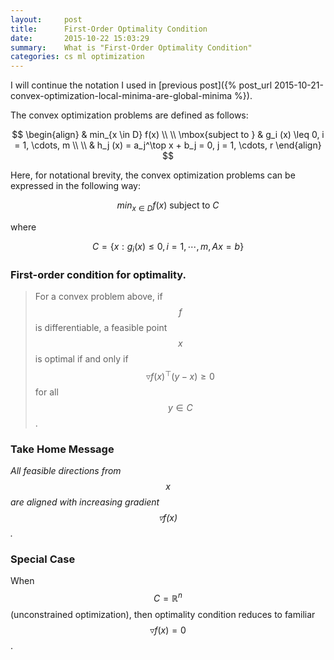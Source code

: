 ```yaml
---
layout:     post
title:      First-Order Optimality Condition
date:       2015-10-22 15:03:29
summary:    What is "First-Order Optimality Condition"
categories: cs ml optimization
---
```


I will continue the notation I used in [previous post]({% post_url 2015-10-21-convex-optimization-local-minima-are-global-minima %}).

The convex optimization problems are defined as follows: 

$$
\begin{align}
 			& min_{x \in D} f(x)  \\ \\
 \mbox{subject to } & g_i (x) \leq 0, i = 1, \cdots, m \\ \\
 			& h_j (x) = a_j^\top x + b_j = 0, j = 1, \cdots, r
\end{align}
$$

Here, for notational brevity, the convex optimization problems can be expressed in the following way:

$$ min_{x \in D} f(x) \mbox{ subject to } C$$

where 

$$C = \{ x: g_i(x) \leq 0, i = 1, \cdots, m, Ax = b \} $$

### First-order condition for optimality.

> For a convex problem above, if $$f$$ is differentiable, a feasible point $$x$$ is optimal if and only if $$ \triangledown f(x)^\top (y - x) \geq 0 $$ for all $$y \in C$$.

### Take Home Message

*All feasible directions from $$x$$ are aligned with increasing gradient $$\triangledown f(x)$$.*

### Special Case

When $$C = \mathbb{R}^n$$ (unconstrained optimization), then optimality condition reduces to familiar $$\triangledown f(x) = 0$$.

